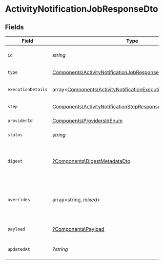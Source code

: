 # ActivityNotificationJobResponseDto


## Fields

| Field                                                                                                                                         | Type                                                                                                                                          | Required                                                                                                                                      | Description                                                                                                                                   | Example                                                                                                                                       |
| --------------------------------------------------------------------------------------------------------------------------------------------- | --------------------------------------------------------------------------------------------------------------------------------------------- | --------------------------------------------------------------------------------------------------------------------------------------------- | --------------------------------------------------------------------------------------------------------------------------------------------- | --------------------------------------------------------------------------------------------------------------------------------------------- |
| `id`                                                                                                                                          | *string*                                                                                                                                      | :heavy_check_mark:                                                                                                                            | Unique identifier of the job                                                                                                                  |                                                                                                                                               |
| `type`                                                                                                                                        | [Components\ActivityNotificationJobResponseDtoType](../../Models/Components/ActivityNotificationJobResponseDtoType.md)                        | :heavy_check_mark:                                                                                                                            | Type of the job                                                                                                                               |                                                                                                                                               |
| `executionDetails`                                                                                                                            | array<[Components\ActivityNotificationExecutionDetailResponseDto](../../Models/Components/ActivityNotificationExecutionDetailResponseDto.md)> | :heavy_check_mark:                                                                                                                            | Execution details of the job                                                                                                                  |                                                                                                                                               |
| `step`                                                                                                                                        | [Components\ActivityNotificationStepResponseDto](../../Models/Components/ActivityNotificationStepResponseDto.md)                              | :heavy_check_mark:                                                                                                                            | Step details of the job                                                                                                                       |                                                                                                                                               |
| `providerId`                                                                                                                                  | [Components\ProvidersIdEnum](../../Models/Components/ProvidersIdEnum.md)                                                                      | :heavy_check_mark:                                                                                                                            | Provider ID of the job                                                                                                                        |                                                                                                                                               |
| `status`                                                                                                                                      | *string*                                                                                                                                      | :heavy_check_mark:                                                                                                                            | Status of the job                                                                                                                             |                                                                                                                                               |
| `digest`                                                                                                                                      | [?Components\DigestMetadataDto](../../Models/Components/DigestMetadataDto.md)                                                                 | :heavy_minus_sign:                                                                                                                            | Optional digest for the job, including metadata and events                                                                                    |                                                                                                                                               |
| `overrides`                                                                                                                                   | array<string, *mixed*>                                                                                                                        | :heavy_minus_sign:                                                                                                                            | Optional context object for additional error details.                                                                                         | {<br/>"workflowId": "some_wf_id",<br/>"stepId": "some_wf_id"<br/>}                                                                            |
| `payload`                                                                                                                                     | [?Components\Payload](../../Models/Components/Payload.md)                                                                                     | :heavy_minus_sign:                                                                                                                            | Optional payload for the job                                                                                                                  |                                                                                                                                               |
| `updatedAt`                                                                                                                                   | *?string*                                                                                                                                     | :heavy_minus_sign:                                                                                                                            | Updated time of the notification                                                                                                              |                                                                                                                                               |